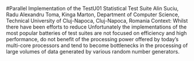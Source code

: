 #Parallel Implementation of the TestU01 Statistical Test Suite
Alin Suciu, Radu Alexandru Toma, Kinga Marton, Department of Computer Science, Technical University of Cluj-Napoca, Cluj-Napoca, Romania
Context: Whilst there have been efforts to reduce 
Unfortunately the implementations of the most popular batteries of test suites are not focused on efficiency and high performance, do not benefit of the processing power offered by today’s multi-core processors and tend to become bottlenecks in the processing of large volumes of data generated by various random number generators.
